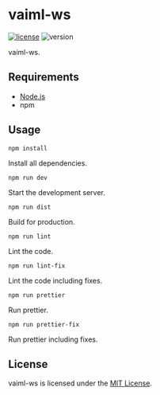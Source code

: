 # vaiml-ws

[![license](https://img.shields.io/badge/license-MIT-blue.svg)](https://github.com/laschuet/vaiml-ws/blob/master/LICENSE.txt)
![version](https://img.shields.io/badge/version-1.0.0-blue.svg)

vaiml-ws.

## Requirements

* [Node.js](https://nodejs.org/en/)
* npm

## Usage

```
npm install
```
Install all dependencies.

```
npm run dev
```
Start the development server.

```
npm run dist
```
Build for production.

```
npm run lint
```
Lint the code.

```
npm run lint-fix
```
Lint the code including fixes.

```
npm run prettier
```
Run prettier.

```
npm run prettier-fix
```
Run prettier including fixes.

## License

vaiml-ws is licensed under the [MIT License](./LICENSE.txt).
